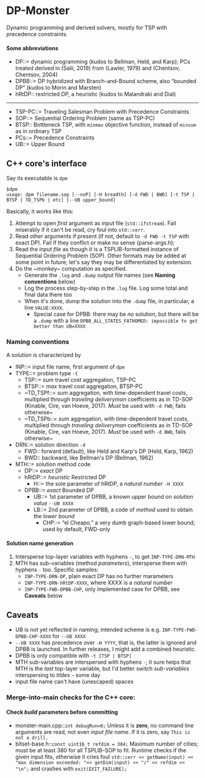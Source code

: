 # DP-Monster
Dynamic programming and derived solvers, mostly for TSP with precedence constraints. 

#### Some abbreviations
* DP::= dynamic programming (kudos to Bellman, Held, and Karp); PCs treated derived in (Salii, 2019) from (Lawler, 1979) and (Chentsov, Chentsov, 2004)
* DPBB::= DP hybridized with Branch-and-Bound scheme, also “bounded DP” (kudos to Morin and Marsten)
* hRtDP:: restricted DP, a heuristic (kudos to Malandraki and Dial)
---
* TSP-PC::= Traveling Salesman Problem with Precedence Constraints
* SOP::= Sequential Ordering Problem (same as TSP-PC)
* BTSP:: Bottleneck TSP, with `minmax` objective function, instead of `minsum` as in ordinary TSP
* PCs::= Precedence Constraints
* UB::= Upper Bound





## C++ core's interface
Say its executable is `dpm`
```
$dpm
usage: dpm filename.sop [--noP] [-H breadth] [-d FWD | BWD] [-t TSP | BTSP | TD_TSPb | etc] [--UB upper_bound]
```
Basically, it works like this:
1. Attempt to open _first_ argument as input file (`std::ifstream`). Fail miserably if it can't be read, cry foul into `std::cerr`.
2. Read _other_ arguments if present (if not, default to `-d FWD -t TSP` with exact DP). Fail if they conflict or make no sense (parse-args.h); 
3. Read the _input file_ as though it is a TSPLIB-formatted instance of Sequential Ordering Problem (SOP). Other formats may be added at some point in future; let's say they may be differentiated by extension.
4. Do the ~monkey~ computation as specified. 
    * Generate the `.log` and `.dump` output file names (see **Naming conventions** below)
    * Log the process step-by-step in the `.log` file. Log some total and final data there too
    * When it's done, dump the solution into the `.dump` file, in particular, a line `VALUE:XXXX`. 
       * Special case for DPBB: there may be _no_ solution, but there will be a `.dump` with a line `DPBB_ALL_STATES_FATHOMED: impossible to get better than UB=XXXX`

### Naming conventions
A _solution_ is characterized by
* INP::= input file name, first argument of `dpm`
* TYPE::= problem type `-t`
   * TSP::= _sum_ travel cost aggregation, TSP-PC
   * BTSP::= _max_ travel cost aggregation, BTSP-PC
   * ~TD_TSPf::= _sum_ aggregation, with time-dependent travel costs, multiplied through _traveling deliveryman_ coefficients as in TD-SOP (Kinable, Cire, van Hoeve, 2017). _Must_ be used with `-d FWD`, fails otherwise~
   * ~TD_TSPb::= _sum_ aggregation, with time-dependent travel costs, multiplied through _traveling deliveryman_ coefficients as in TD-SOP (Kinable, Cire, van Hoeve, 2017). _Must_ be used with `-d BWD`, fails otherwise~
* DRN::= solution direction `-d`
   * FWD:: forward (default), like Held and Karp's DP (Held, Karp, 1962)
   * BWD:: backward, like Bellman's DP (Bellman, 1962)
* MTH::= solution method code
   * DP::= _exact_ DP 
   * hRtDP::= _heuristic_ Restricted DP
      * H::= the sole parameter of hRtDP, a _natural number_ `-H XXXX`
   * DPBB::= _exact_ Bounded DP
      * UB::= 1st parameter of DPBB, a known upper bound on _solution value_ `--UB XXXX`
      * LB::= 2nd parameter of DPBB, a code of _method_ used to obtain the _lower bound_ 
         * CHP::= “el Cheapo,” a very dumb graph-based lower bound; used by default, FWD-only

#### Solution name generation
1. Intersperse top-layer variables with hyphens `-`, to get `INP-TYPE-DRN-MTH`
2. MTH has sub-variables (method _parameters_), intersperse them with hyphens `-` too. Specific samples:
   * `INP-TYPE-DRN-DP`, plain exact DP has no further marameters
   * `INP-TYPE-DRN-hRtDP-XXXX`, where XXXX is a _natural number_
   * `INP-TYPE-FWD-DPBB-CHP`, only implemented case for DPBB, see **Caveats** below


## Caveats
* UB is not yet reflected in naming; intended scheme is e.g. `INP-TYPE-FWD-DPBB-CHP-XXXX` for `--UB XXXX`
* `--UB XXXX` has precedence over `-H YYYY`, that is, the latter is ignored and DPBB is launched. In further releases, I might add a combined heuristic.
* DPBB is only compatible with `-t [TSP | BTSP]`
* MTH sub-variables are interspersed with hyphens `-`; it sure helps that MTH is the _last_ top-layer variable, but I'd better switch _sub-variables_ interspersing to _tildes_ `~` some day
* input file name can't have (unescaped) spaces

### Merge-into-main checks for the C++ core:

#### Check *build* parameters before committing
* monster-main.cpp::`int debugRun=0;` Unless it is **zero**, no command line arguments are read, not even _input file name_. If it is zero, say `This is not a drill.`
* bitset-base.h::`const uint16_t refdim = 384;` Maximum number of cities; must be at least 380 for all TSPLIB-SOP to fit. Runtime checks if the given input fits, otherwise it cries foul `std::cerr << getName(input) << "max dimension exceeded: "<< getDim(input) << "/" << refdim << "\n";` and crashes with `exit(EXIT_FAILURE);`

